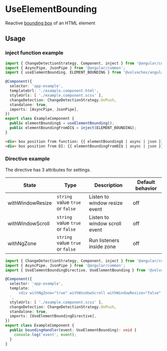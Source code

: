# UseElementBounding

Reactive [bounding box](https://developer.mozilla.org/en-US/docs/Web/API/Element/getBoundingClientRect) of an HTML element

## Usage

### inject function example

```ts
import { ChangeDetectionStrategy, Component, inject } from '@angular/core';
import { AsyncPipe, JsonPipe } from '@angular/common';
import { useElementBounding, ELEMENT_BOUNDING } from '@volvachev/angularuse';

@Component({
  selector: 'app-example',
  templateUrl: './example.component.html',
  styleUrls: [ './example.component.scss' ],
  changeDetection: ChangeDetectionStrategy.OnPush,
  standalone: true,
  imports: [AsyncPipe, JsonPipe],
})
export class ExampleComponent {
  public elementBounding$ = useElementBounding();
  public elementBoundingFromDI$ = inject(ELEMENT_BOUNDING);
}
```

```html
<div> box position from function: {{ elementBounding$ | async | json }}</div>
<div> box position from DI: {{ elementBoundingFromDI$ | async | json }}</div>
```

### Directive example

The directive has 3 attributes for settings.

| State            | Type                             | Description                   | Default behavior |
|------------------|----------------------------------|-------------------------------|------------------|
| withWindowResize | `string` value `true` or `false` | Listen to window resize event | off              |
| withWindowScroll | `string` value `true` or `false` | Listen to window scroll event | off              |
| withNgZone       | `string` value `true` or `false` | Run listeners inside zone     | off              |


```ts
import { ChangeDetectionStrategy, Component, inject } from '@angular/core';
import { AsyncPipe, JsonPipe } from '@angular/common';
import { UseElementBoundingDirective, UseElementBounding } from '@volvachev/angularuse';

@Component({
  selector: 'app-example',
  template: `
      <div withNgZone="true" withWindowScroll withWindowResize="false" (useElementBounding)="boundingHandler($event)"></div>
  `,
  styleUrls: [ './example.component.scss' ],
  changeDetection: ChangeDetectionStrategy.OnPush,
  standalone: true,
  imports: [UseElementBoundingDirective],
})
export class ExampleComponent {
  public boundingHandler(event: UseElementBounding): void {
    console.log('event', event);
  }
}
```